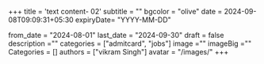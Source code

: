 +++
title = 'text content- 02'
subtitle = ""
bgcolor = "olive"
date = 2024-09-08T09:09:31+05:30
expiryDate= "YYYY-MM-DD" 


from_date = "2024-08-01"
last_date = "2024-09-30"
draft = false
description =""
categories = ["admitcard", "jobs"]
image =""
imageBig =""
Categories = []
authors = ["vikram Singh"]
avatar  = "/images/"
+++ 